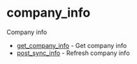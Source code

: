 # company_info

Company info


* [get_company_info](getcompanyinfo.md) - Get company info
* [post_sync_info](postsyncinfo.md) - Refresh company info